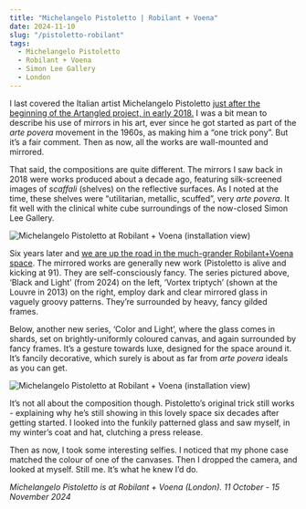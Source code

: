 ```yaml
---
title: "Michelangelo Pistoletto | Robilant + Voena"
date: 2024-11-10
slug: "/pistoletto-robilant"
tags:
  - Michelangelo Pistoletto
  - Robilant + Voena
  - Simon Lee Gallery
  - London
---
```


I last covered the Italian artist Michelangelo Pistoletto [just after the beginning of the Artangled project, in early 2018.](https://artangled.com/posts/pistoletto-simon-lee/) I was a bit mean to describe his use of mirrors in his art, ever since he got started as part of the _arte povera_ movement in the 1960s, as making him a “one trick pony”. But it’s a fair comment. Then as now, all the works are wall-mounted and mirrored.

That said, the compositions are quite different. The mirrors I saw back in 2018 were works produced about a decade ago, featuring silk-screened images of _scaffali_ (shelves) on the reflective surfaces. As I noted at the time, these shelves were “utilitarian, metallic, scuffed”, very _arte povera_. It fit well with the clinical white cube surroundings of the now-closed Simon Lee Gallery.

![Michelangelo Pistoletto at Robilant + Voena (installation view)](/pistoletto-robilant-1.jpg)

Six years later and [we are up the road in the much-grander Robilant+Voena space](https://www.robilantvoena.com/exhibitions/michelangelo-pistoletto). The mirrored works are generally new work (Pistoletto is alive and kicking at 91). They are self-consciously fancy. The series pictured above, ‘Black and Light’ (from 2024) on the left, ‘Vortex triptych’ (shown at the Louvre in 2013) on the right, employ dark and clear mirrored glass in vaguely groovy patterns. They’re surrounded by heavy, fancy gilded frames.

Below, another new series, ‘Color and Light’, where the glass comes in shards, set on brightly-uniformly coloured canvas, and again surrounded by fancy frames. It’s a gesture towards luxe, designed for the space around it. It’s fancily decorative, which surely is about as far from _arte povera_ ideals as you can get.

![Michelangelo Pistoletto at Robilant + Voena (installation view)](/pistoletto-robilant-2.jpg)

It’s not all about the composition though. Pistoletto’s original trick still works - explaining why he’s still showing in this lovely space six decades after getting started. I looked into the funkily patterned glass and saw myself, in my winter’s coat and hat, clutching a press release.

Then as now, I took some interesting selfies. I noticed that my phone case matched the colour of one of the canvases. Then I dropped the camera, and looked at myself. Still me. It’s what he knew I’d do.

_Michelangelo Pistoletto is at Robilant + Voena (London). 11 October - 15 November 2024_
